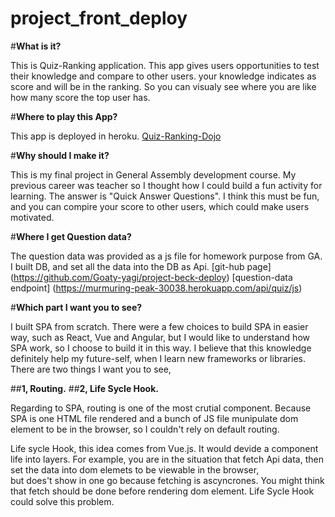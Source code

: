 # project_front_deploy

#**What is it?**

This is Quiz-Ranking application. This app gives users opportunities to test their knowledge and compare to other users. 
your knowledge indicates as score and will be in the ranking. 
So you can visualy see where you are like how many score the top user has.


#**Where to play this App?**

This app is deployed in heroku.
[Quiz-Ranking-Dojo](https://quiz-ranking-dojo.herokuapp.com/)


#**Why should I make it?**

This is my final project in General Assembly development course.
My previous career was teacher so I thought how I could build a fun activity for learning. 
The answer is "Quick Answer Questions". I think this must be fun, and you can compire your score to other users, which could make users motivated.


#**Where I get Question data?**

The question data was provided as a js file for homework purpose from GA.  I built DB, and set all the data into the DB as Api.
[git-hub page] (https://github.com/Goaty-yagi/project-beck-deploy)
[question-data endpoint] (https://murmuring-peak-30038.herokuapp.com/api/quiz/js) 



#**Which part I want you to see?**

I built SPA from scratch. There were a few choices to build SPA in easier way, 
such as React, Vue and Angular, but I would like to understand how SPA work, 
so I choose to build it in this way. I believe that this knowledge definitely help my future-self, when I learn new frameworks or libraries.
There are two things I want you to see,

##**1,  Routing.**
##**2,  Life Sycle Hook.**

Regarding to SPA, routing is one of the most crutial component. 
Because SPA is one HTML file rendered and a bunch of JS file munipulate dom element to be in the browser, 
so  I couldn't rely on default routing.

Life sycle Hook, this idea comes from Vue.js. 
It would devide a component life into layers. 
For example,  you are in the situation that fetch Api data, then set the data into dom elemets to be viewable in the browser,  
but does't show in one go because fetching is ascyncrones. 
You might think that fetch should be done before rendering dom element. Life Sycle Hook could solve this problem.
